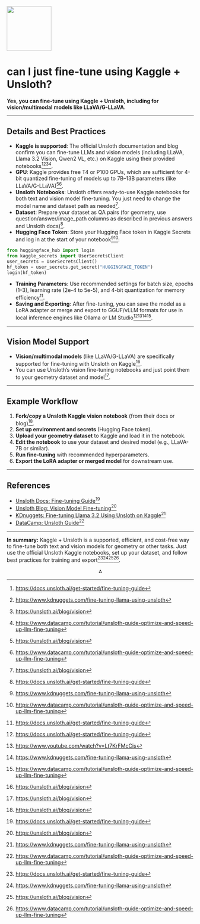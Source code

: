 <img src="https://r2cdn.perplexity.ai/pplx-full-logo-primary-dark%402x.png" class="logo" width="120"/>

# can I just fine-tune using Kaggle + Unsloth?

**Yes, you can fine-tune using Kaggle + Unsloth, including for vision/multimodal models like LLaVA/G-LLaVA.**

---

## Details and Best Practices

- **Kaggle is supported**: The official Unsloth documentation and blog confirm you can fine-tune LLMs and vision models (including LLaVA, Llama 3.2 Vision, Qwen2 VL, etc.) on Kaggle using their provided notebooks[^2][^4][^5][^6].
- **GPU**: Kaggle provides free T4 or P100 GPUs, which are sufficient for 4-bit quantized fine-tuning of models up to 7B–13B parameters (like LLaVA/G-LLaVA)[^5][^6].
- **Unsloth Notebooks**: Unsloth offers ready-to-use Kaggle notebooks for both text and vision model fine-tuning. You just need to change the model name and dataset path as needed[^5].
- **Dataset**: Prepare your dataset as QA pairs (for geometry, use question/answer/image_path columns as described in previous answers and Unsloth docs)[^2].
- **Hugging Face Token**: Store your Hugging Face token in Kaggle Secrets and log in at the start of your notebook[^4][^6]:

```python
from huggingface_hub import login
from kaggle_secrets import UserSecretsClient
user_secrets = UserSecretsClient()
hf_token = user_secrets.get_secret("HUGGINGFACE_TOKEN")
login(hf_token)
```

- **Training Parameters**: Use recommended settings for batch size, epochs (1–3), learning rate (2e-4 to 5e-5), and 4-bit quantization for memory efficiency[^2].
- **Saving and Exporting**: After fine-tuning, you can save the model as a LoRA adapter or merge and export to GGUF/vLLM formats for use in local inference engines like Ollama or LM Studio[^2][^3][^4][^6].

---

## Vision Model Support

- **Vision/multimodal models** (like LLaVA/G-LLaVA) are specifically supported for fine-tuning with Unsloth on Kaggle[^5].
- You can use Unsloth’s vision fine-tuning notebooks and just point them to your geometry dataset and model[^5].

---

## Example Workflow

1. **Fork/copy a Unsloth Kaggle vision notebook** (from their docs or blog)[^5].
2. **Set up environment and secrets** (Hugging Face token).
3. **Upload your geometry dataset** to Kaggle and load it in the notebook.
4. **Edit the notebook** to use your dataset and desired model (e.g., LLaVA-7B or similar).
5. **Run fine-tuning** with recommended hyperparameters.
6. **Export the LoRA adapter or merged model** for downstream use.

---

## References

- [Unsloth Docs: Fine-tuning Guide](https://docs.unsloth.ai/get-started/fine-tuning-guide)[^2]
- [Unsloth Blog: Vision Model Fine-tuning](https://unsloth.ai/blog/vision)[^5]
- [KDnuggets: Fine-tuning Llama 3.2 Using Unsloth on Kaggle](https://www.kdnuggets.com/fine-tuning-llama-using-unsloth)[^4]
- [DataCamp: Unsloth Guide](https://www.datacamp.com/tutorial/unsloth-guide-optimize-and-speed-up-llm-fine-tuning)[^6]

---

**In summary:**
Kaggle + Unsloth is a supported, efficient, and cost-free way to fine-tune both text and vision models for geometry or other tasks. Just use the official Unsloth Kaggle notebooks, set up your dataset, and follow best practices for training and export[^2][^4][^5][^6].

<div style="text-align: center">⁂</div>

[^1]: https://ppl-ai-file-upload.s3.amazonaws.com/web/direct-files/attachments/57219224/cbfba08c-3177-4dee-8e48-10bfe788c5b1/README.md

[^2]: https://docs.unsloth.ai/get-started/fine-tuning-guide

[^3]: https://www.youtube.com/watch?v=Lt7KrFMcCis

[^4]: https://www.kdnuggets.com/fine-tuning-llama-using-unsloth

[^5]: https://unsloth.ai/blog/vision

[^6]: https://www.datacamp.com/tutorial/unsloth-guide-optimize-and-speed-up-llm-fine-tuning

[^7]: https://www.kaggle.com/code/danielhanchen/qwen2-vision-finetuning-unsloth-kaggle

[^8]: https://docs.unsloth.ai/basics/vision-fine-tuning

[^9]: https://www.kaggle.com/code/danielhanchen/llama-3-2-vision-finetuning-unsloth-kaggle

[^10]: https://www.kaggle.com/code/hemanthkumar21/meta-llama3-8b-fine-tuning-unsloth

[^11]: https://www.reddit.com/r/LocalLLaMA/comments/1j8z5gj/question_from_a_noobie_is_it_easy_to_finetune_a/

[^12]: https://www.kaggle.com/code/danielhanchen/phi-4-finetuning-unsloth-notebook

[^13]: https://github.com/hiyouga/LLaMA-Factory

[^14]: https://www.kaggle.com/code/lhai0704/fine-tuning-llama3-for-q-a-tasks-using-unsloth

[^15]: https://www.kaggle.com/discussions/getting-started/551241

[^16]: https://github.com/unslothai/unsloth

[^17]: https://www.youtube.com/watch?v=eIziN2QUt8U

[^18]: https://www.kaggle.com/code/kingabzpro/fine-tuning-gemma-3-unsloth

[^19]: https://codoid.com/ai/llm-fine-tuning-best-practices/

[^20]: https://ai.gopubby.com/a-practical-guide-to-fast-fine-tuning-your-llms-with-unsloth-02c772f1fcd1

[^21]: https://www.superannotate.com/blog/llm-fine-tuning


